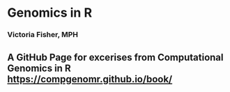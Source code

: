 # Genomics in R
### Victoria Fisher, MPH

## A GitHub Page for excerises from Computational Genomics in R https://compgenomr.github.io/book/
